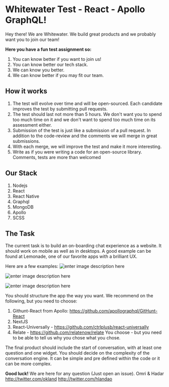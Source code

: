 # Whitewater Test - React - Apollo GraphQL!


Hey there! We are Whitewater.
We build great products and we probably want you to join our team!

**Here you have a fun test assignment so:**
1. You can know better if you want to join us!
2. You can know better our tech stack.
3. We can know you better.
4. We can know better if you may fit our team.


How it works
-------------
1. The test will evolve over time and will be open-sourced. Each candidate improves the test by submitting pull requests.
2. The test should last not more than 5 hours. We don't want you to spend too much time on it and we don't want to spend too much time on its assessment either.
3. Submission of the test is just like a submission of a pull request. In addition to the code-review and the comments we will merge in great submissions.
4. With each merge, we will improve the test and make it more interesting.
5. Write as if you were writing a code for an open-source library. Comments, tests are more than welcomed

Our Stack
------
1. Nodejs
2. React
3. React Native
3. Graphql
4. MongoDB
5. Apollo
6. SCSS


The Task
-------
The current task is to build an on-boarding chat experience as a website. It should work on mobile as well as in desktops. A good example can be found at Lemonade, one of our favorite apps with a brilliant UX.

Here are a few examples:
![enter image description here](http://res.cloudinary.com/hlandao/image/upload/c_scale,h_492/v1495119534/lemo1_j6p8bc.jpg)

![enter image description here](http://res.cloudinary.com/hlandao/image/upload/c_scale,h_492/v1495119697/lemo0_wrfeux.jpg)

![enter image description here](http://res.cloudinary.com/hlandao/image/upload/c_scale,h_492/v1495119534/lemo6_lcudhr.jpg)

You should structure the app the way you want.
We recommend on the following, but you need to choose:
1. Githunt-React from Apollo: https://github.com/apollographql/GitHunt-React
2. NextJS
3. React-Universally - https://github.com/ctrlplusb/react-universally
4. Relate - https://github.com/relatenow/relate
You choose - but you need to be able to tell us why you chose what you chose.

The final product should include the start of conversation, with at least one question and one widget. You should decide on the complexity of the conversation engine. It can be simple and pre defined within the code or it can be more complex.



**Good luck!**
We are here for any question (Just open an issue).
Omri & Hadar
http://twitter.com/okland
http://twitter.com/hlandao


